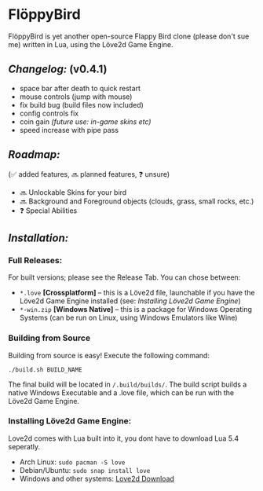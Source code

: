 # FlöppyBird
FlöppyBird is yet another open-source Flappy Bird clone (please don't sue me) written in Lua, using the Löve2d Game Engine.



## _Changelog:_ (v0.4.1)

+ space bar after death to quick restart
+ mouse controls (jump with mouse)
+ fix build bug (build files now included)
+ config controls fix
+ coin gain *(future use: in-game skins etc)*
+ speed increase with pipe pass



## _Roadmap:_

(✅ added features, 🔜 planned features, ❓ unsure)

* 🔜 Unlockable Skins for your bird
* 🔜 Background and Foreground objects (clouds, grass, small rocks, etc.)
* ❓ Special Abilities



## _Installation:_


### Full Releases:

For built versions; please see the Release Tab. You can chose between:

* `*.love` **[Crossplatform]** – this is a Löve2d file, launchable if you have the Löve2d Game Engine installed (see: *Installing Löve2d Game Engine*)
* `*-win.zip` **[Windows Native]** – this is a package for Windows Operating Systems (can be run on Linux, using Windows Emulators like Wine)


### Building from Source

Building from source is easy! Execute the following command:

`./build.sh BUILD_NAME` 

The final build will be located in `/.build/builds/`. The build script builds a native Windows Executable and a .love file, which can be run with the Löve2d Game Engine.


### Installing Löve2d Game Engine:

Love2d comes with Lua built into it, you dont have to download Lua 5.4 seperatly.

* Arch Linux: `sudo pacman -S love`
* Debian/Ubuntu: `sudo snap install love`
* Windows and other systems: [Love2d Download](https://love2d.org)

